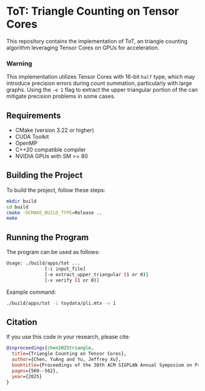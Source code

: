 # ToT: Triangle Counting on Tensor Cores

This repository contains the implementation of ToT, an triangle counting algorithm leveraging Tensor Cores on GPUs for acceleration.


### Warning
This implementation utilizes Tensor Cores with 16-bit `half` type, which may introduce precision errors during count summation, particularly with large graphs.  Using the `-e 1` flag to extract the upper triangular portion of the can mitigate precision problems in some cases.


## Requirements

- CMake (version 3.22 or higher)
- CUDA Toolkit
- OpenMP
- C++20 compatible compiler
- NVIDIA GPUs with SM >= 80 

## Building the Project

To build the project, follow these steps:
```bash
mkdir build
cd build
cmake -DCMAKE_BUILD_TYPE=Release ..
make
```

## Running the Program

The program can be used as follows:
```bash
Usage: ./build/apps/tot ... 
              [-i input_file]
              [-e extract_upper_triangular (1 or 0)]
              [-v verify (1 or 0)]
```
Example command:

```bash
./build/apps/tot -i toydata/pli.mtx -v 1
```
## Citation

If you use this code in your research, please cite:
```bibtex
@inproceedings{chen2025triangle,
  title={Triangle Counting on Tensor Cores},
  author={Chen, YuAng and Yu, Jeffrey Xu},
  booktitle={Proceedings of the 30th ACM SIGPLAN Annual Symposium on Principles and Practice of Parallel Programming},
  pages={560--562},
  year={2025}
}
```